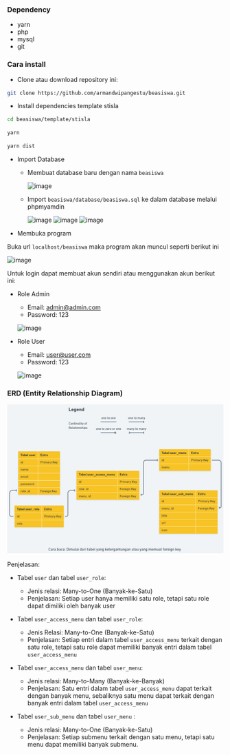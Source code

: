 ### Dependency

-   yarn
-   php
-   mysql
-   git

### Cara install

-   Clone atau download repository ini:

```sh
git clone https://github.com/armandwipangestu/beasiswa.git
```

-   Install dependencies template stisla

```sh
cd beasiswa/template/stisla
```

```sh
yarn
```

```sh
yarn dist
```

-   Import Database

    -   Membuat database baru dengan nama `beasiswa`

        ![image](https://github.com/armandwipangestu/image/assets/64394320/57db8f23-0f82-4018-9b02-2e95bceaa437)

    -   Import `beasiswa/database/beasiswa.sql` ke dalam database melalui phpmyamdin

        ![image](https://github.com/armandwipangestu/image/assets/64394320/269ea39d-1495-43fe-8507-2a5f7a86d843)
        ![image](https://github.com/armandwipangestu/image/assets/64394320/2a4c1832-c9fc-4b98-80b0-36a5a14fb810)
        ![image](https://github.com/armandwipangestu/image/assets/64394320/b6401b1c-da21-4435-bbbc-08995aff35d4)

-   Membuka program

Buka url `localhost/beasiswa` maka program akan muncul seperti berikut ini

![image](https://github.com/armandwipangestu/image/assets/64394320/59403093-9a0f-4810-a8fb-100d90385f71)

Untuk login dapat membuat akun sendiri atau menggunakan akun berikut ini:

-   Role Admin

    -   Email: admin@admin.com
    -   Password: 123

    ![image](https://github.com/armandwipangestu/image/assets/64394320/a50ec89e-7724-4449-9367-b031fe0d44cb)

-   Role User

    -   Email: user@user.com
    -   Password: 123

    ![image](https://github.com/armandwipangestu/image/assets/64394320/c87c2fd2-1d31-4a5a-9835-ce3d7e5510d6)

### ERD (Entity Relationship Diagram)

![image](erd/tabel_user.png)

Penjelasan:

-   Tabel `user` dan tabel `user_role`:

    -   Jenis relasi: Many-to-One (Banyak-ke-Satu)
    -   Penjelasan: Setiap user hanya memiliki satu role, tetapi satu role dapat dimiliki oleh banyak user

-   Tabel `user_access_menu` dan tabel `user_role`:

    -   Jenis Relasi: Many-to-One (Banyak-ke-Satu)
    -   Penjelasan: Setiap entri dalam tabel `user_access_menu` terkait dengan satu role, tetapi satu role dapat memiliki banyak entri dalam tabel `user_access_menu`

-   Tabel `user_access_menu` dan tabel `user_menu`:

    -   Jenis relasi: Many-to-Many (Banyak-ke-Banyak)
    -   Penjelasan: Satu entri dalam tabel `user_access_menu` dapat terkait dengan banyak menu, sebaliknya satu menu dapat terkait dengan banyak entri dalam tabel `user_access_menu`

-   Tabel `user_sub_menu` dan tabel `user_menu` :

    -   Jenis relasi: Many-to-One (Banyak-ke-Satu)
    -   Penjelasan: Setiap submenu terkait dengan satu menu, tetapi satu menu dapat memiliki banyak submenu.
